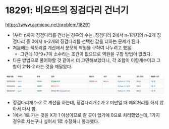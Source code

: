 # 18291: 비요뜨의 징검다리 건너기

https://www.acmicpc.net/problem/18291

- 1부터 n까지 징검다리를 건너는 경우의 수는, 징검다리 2에서 n-1까지의 n-2개 징검다리 중 0에서 n-2개의 징검다리를 선택한 값을 더하는 문제가 된다.
- 처음에는 팩토리얼 계산에서 분모의 역원을 구하여 나누려고 했음.
  - 그런데 10^9+7이 소수라는 조건이 없으므로 역원을 구할 방법이 없었다.
- 다른 방법으로 풀어야할 것 같아서 더 고민해보았더니, 각 조합이 이항계수이고 그 합이 2^N-2 라는 것을 깨달았다.

![18291](18291.png)

- 징검다리개수-2 로 계산을 하는데, 징검다리개수가 2 미만일 때 예외처리를 하지 않아서 다시 함.
- 1에서 1로 가는 것을 X가 1 이상이므로 갈 곳이 없기에 0으로 처리했었는데, 1가지 경우로 치는구나 싶어서 1로 수정하니 통과했다.

